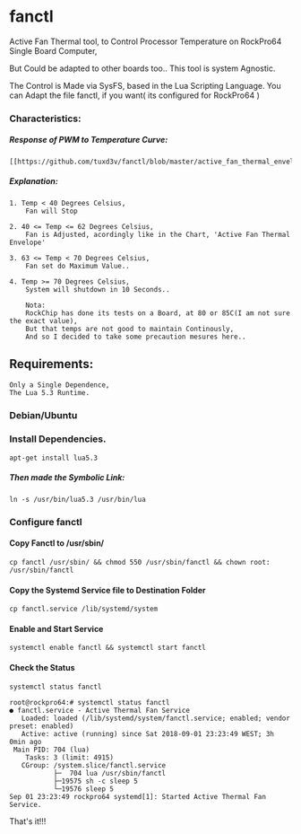 # fanctl

Active Fan Thermal tool, to Control Processor Temperature on RockPro64 Single Board Computer,

But Could be adapted to other boards too..
This tool is system Agnostic.

The Control is Made via SysFS, based in the Lua Scripting Language.
You can Adapt the file fanctl, if you want( its configured  for RockPro64 )

### Characteristics:

##### Response of PWM to Temperature Curve:
    
    [[https://github.com/tuxd3v/fanctl/blob/master/active_fan_thermal_envelope.png]]

##### Explanation:
    
	1. Temp < 40 Degrees Celsius,
		Fan will Stop

	2. 40 <= Temp <= 62 Degrees Celsius,
	    Fan is Adjusted, acordingly like in the Chart, 'Active Fan Thermal Envelope'

	3. 63 <= Temp < 70 Degrees Celsius,
		Fan set do Maximum Value..

	4. Temp >= 70 Degrees Celsius,
		System will shutdown in 10 Seconds..
		
		Nota:
		RockChip has done its tests on a Board, at 80 or 85C(I am not sure the exact value),
		But that temps are not good to maintain Continously,
		And so I decided to take some precaution mesures here..


## Requirements:
	Only a Single Dependence,
	The Lua 5.3 Runtime.


### Debian/Ubuntu

### Install Dependencies.
	apt-get install lua5.3

##### Then made the Symbolic Link:
	ln -s /usr/bin/lua5.3 /usr/bin/lua


### Configure fanctl

####  Copy Fanctl to /usr/sbin/
	cp fanctl /usr/sbin/ && chmod 550 /usr/sbin/fanctl && chown root: /usr/sbin/fanctl

#### Copy the Systemd Service file to Destination Folder
	cp fanctl.service /lib/systemd/system

#### Enable and Start Service
	systemctl enable fanctl && systemctl start fanctl

#### Check the Status
	systemctl status fanctl

	root@rockpro64:# systemctl status fanctl
	● fanctl.service - Active Thermal Fan Service
	   Loaded: loaded (/lib/systemd/system/fanctl.service; enabled; vendor preset: enabled)
	   Active: active (running) since Sat 2018-09-01 23:23:49 WEST; 3h 0min ago
	 Main PID: 704 (lua)
		Tasks: 3 (limit: 4915)
	   CGroup: /system.slice/fanctl.service
		       ├─  704 lua /usr/sbin/fanctl
		       ├─19575 sh -c sleep 5
		       └─19576 sleep 5
	Sep 01 23:23:49 rockpro64 systemd[1]: Started Active Thermal Fan Service.


That's it!!!

